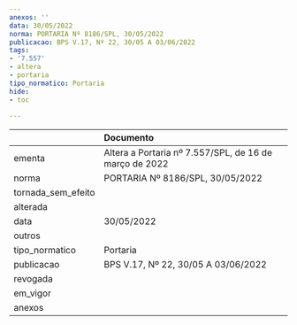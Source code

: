 ```yaml
---
anexos: ''
data: 30/05/2022
norma: PORTARIA Nº 8186/SPL, 30/05/2022
publicacao: BPS V.17, Nº 22, 30/05 A 03/06/2022
tags:
- '7.557'
- altera
- portaria
tipo_normatico: Portaria
hide: 
- toc 
 
---
```


|                    | Documento                                              |
|:-------------------|:-------------------------------------------------------|
| ementa             | Altera a Portaria nº 7.557/SPL, de 16 de março de 2022 |
| norma              | PORTARIA Nº 8186/SPL, 30/05/2022                       |
| tornada_sem_efeito |                                                        |
| alterada           |                                                        |
| data               | 30/05/2022                                             |
| outros             |                                                        |
| tipo_normatico     | Portaria                                               |
| publicacao         | BPS V.17, Nº 22, 30/05 A 03/06/2022                    |
| revogada           |                                                        |
| em_vigor           |                                                        |
| anexos             |                                                        |